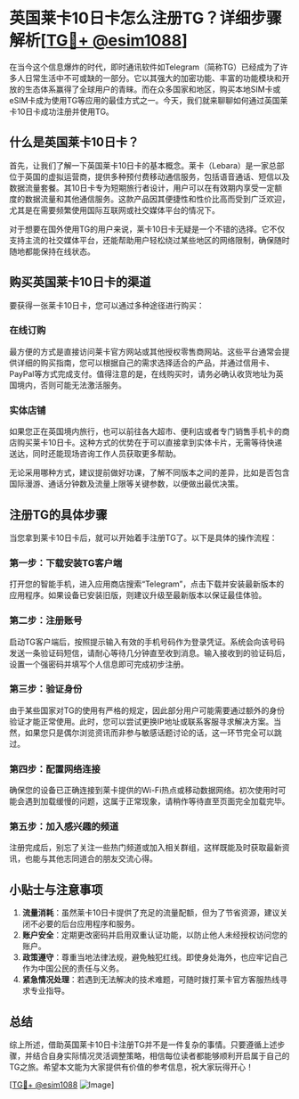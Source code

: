 # 英国莱卡10日卡怎么注册TG？详细步骤解析[[TG💪+ @esim1088](https://t.me/s/esim1088)]

在当今这个信息爆炸的时代，即时通讯软件如Telegram（简称TG）已经成为了许多人日常生活中不可或缺的一部分。它以其强大的加密功能、丰富的功能模块和开放的生态体系赢得了全球用户的青睐。而在众多国家和地区，购买本地SIM卡或eSIM卡成为使用TG等应用的最佳方式之一。今天，我们就来聊聊如何通过英国莱卡10日卡成功注册并使用TG。

## 什么是英国莱卡10日卡？

首先，让我们了解一下英国莱卡10日卡的基本概念。莱卡（Lebara）是一家总部位于英国的虚拟运营商，提供多种预付费移动通信服务，包括语音通话、短信以及数据流量套餐。其10日卡专为短期旅行者设计，用户可以在有效期内享受一定额度的数据流量和其他通信服务。这款产品因其便捷性和性价比高而受到广泛欢迎，尤其是在需要频繁使用国际互联网或社交媒体平台的情况下。

对于想要在国外使用TG的用户来说，莱卡10日卡无疑是一个不错的选择。它不仅支持主流的社交媒体平台，还能帮助用户轻松绕过某些地区的网络限制，确保随时随地都能保持在线状态。

## 购买英国莱卡10日卡的渠道

要获得一张莱卡10日卡，您可以通过多种途径进行购买：

### 在线订购
最方便的方式是直接访问莱卡官方网站或其他授权零售商网站。这些平台通常会提供详细的购买指南，您可以根据自己的需求选择适合的产品，并通过信用卡、PayPal等方式完成支付。值得注意的是，在线购买时，请务必确认收货地址为英国境内，否则可能无法激活服务。

### 实体店铺
如果您正在英国境内旅行，也可以前往各大超市、便利店或者专门销售手机卡的商店购买莱卡10日卡。这种方式的优势在于可以直接拿到实体卡片，无需等待快递送达，同时还能现场咨询工作人员获取更多帮助。

无论采用哪种方式，建议提前做好功课，了解不同版本之间的差异，比如是否包含国际漫游、通话分钟数及流量上限等关键参数，以便做出最优决策。

## 注册TG的具体步骤

当您拿到莱卡10日卡后，就可以开始着手注册TG了。以下是具体的操作流程：

### 第一步：下载安装TG客户端
打开您的智能手机，进入应用商店搜索“Telegram”，点击下载并安装最新版本的应用程序。如果设备已安装旧版，则建议升级至最新版本以保证最佳体验。

### 第二步：注册账号
启动TG客户端后，按照提示输入有效的手机号码作为登录凭证。系统会向该号码发送一条验证码短信，请耐心等待几分钟直至收到消息。输入接收到的验证码后，设置一个强密码并填写个人信息即可完成初步注册。

### 第三步：验证身份
由于某些国家对TG的使用有严格的规定，因此部分用户可能需要通过额外的身份验证才能正常使用。此时，您可以尝试更换IP地址或联系客服寻求解决方案。当然，如果您只是偶尔浏览资讯而非参与敏感话题讨论的话，这一环节完全可以跳过。

### 第四步：配置网络连接
确保您的设备已正确连接到莱卡提供的Wi-Fi热点或移动数据网络。初次使用时可能会遇到加载缓慢的问题，这属于正常现象，请稍作等待直至页面完全加载完毕。

### 第五步：加入感兴趣的频道
注册完成后，别忘了关注一些热门频道或加入相关群组，这样既能及时获取最新资讯，也能与其他志同道合的朋友交流心得。

## 小贴士与注意事项

1. **流量消耗**：虽然莱卡10日卡提供了充足的流量配额，但为了节省资源，建议关闭不必要的后台应用程序和服务。
2. **账户安全**：定期更改密码并启用双重认证功能，以防止他人未经授权访问您的账户。
3. **政策遵守**：尊重当地法律法规，避免触犯红线。即使身处海外，也应牢记自己作为中国公民的责任与义务。
4. **紧急情况处理**：若遇到无法解决的技术难题，可随时拨打莱卡官方客服热线寻求专业指导。

## 总结

综上所述，借助英国莱卡10日卡注册TG并不是一件复杂的事情。只要遵循上述步骤，并结合自身实际情况灵活调整策略，相信每位读者都能够顺利开启属于自己的TG之旅。希望本文能为大家提供有价值的参考信息，祝大家玩得开心！

[[TG💪+ @esim1088](https://t.me/s/esim1088) ![Image](https://i.postimg.cc/4NQfJmqS/Snipaste-2025-05-13-00-14-12.png)]